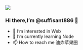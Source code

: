 ![](https://github-readme-stats.vercel.app/api?username=suffisant886&show_icons=true&theme=tokyonight)
### Hi there,I’m @suffisant886 👋

- 👀 I’m interested in Web
- 🌱 I’m currently learning Node
- 📫 How to reach me 油炸苹果圈
<!---
suffisant886/suffisant886 is a ✨ special ✨ repository because its `README.md` (this file) appears on your GitHub profile.
You can click the Preview link to take a look at your changes.
--->
